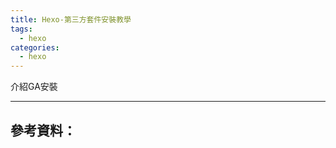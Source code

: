 ```yaml
---
title: Hexo-第三方套件安裝教學
tags:
  - hexo
categories:
  - hexo
---
```

介紹GA安裝
<!-- more -->
---
參考資料：
---
